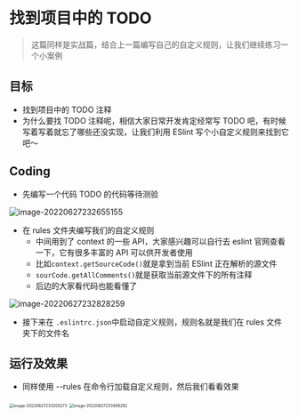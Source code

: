 # 找到项目中的 TODO

> 这篇同样是实战篇，结合上一篇编写自己的自定义规则，让我们继续练习一个小案例

## 目标

- 找到项目中的 TODO 注释
- 为什么要找 TODO 注释呢，相信大家日常开发肯定经常写 TODO 吧，有时候写着写着就忘了哪些还没实现，让我们利用 ESlint 写个小自定义规则来找到它吧～

## Coding

- 先编写一个代码 TODO 的代码等待测验

![image-20220627232655155](https://tva1.sinaimg.cn/large/e6c9d24egy1h3o8iceavxj21ao0u00w4.jpg)

- 在 rules 文件夹编写我们的自定义规则
  - 中间用到了 context 的一些 API，大家感兴趣可以自行去 eslint 官网查看一下，它有很多丰富的 API 可以供开发者使用
  - 比如`context.getSourceCode()`就是拿到当前 ESlint 正在解析的源文件
  - `sourCode.getAllComments()`就是获取当前源文件下的所有注释
  - 后边的大家看代码也能看懂了

![image-20220627232828259](https://tva1.sinaimg.cn/large/e6c9d24egy1h3n7y26bhmj20uk0u0n22.jpg)

- 接下来在 `.eslintrc.json`中启动自定义规则，规则名就是我们在 rules 文件夹下的文件名

## 运行及效果

- 同样使用 --rules 在命令行加载自定义规则，然后我们看看效果

<img src="https://tva1.sinaimg.cn/large/e6c9d24egy1h3n81nomk9j20sm18wjvc.jpg" alt="image-20220627233200273" style="zoom:50%;" />

<img src="https://tva1.sinaimg.cn/large/e6c9d24egy1h3n83udxjjj20vt0u0q7h.jpg" alt="image-20220627233406282" style="zoom:50%;" />
